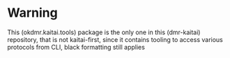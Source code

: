 # Warning

This (okdmr.kaitai.tools) package is the only one in this (dmr-kaitai) repository, that is not kaitai-first, since it contains
tooling to access various protocols from CLI, black formatting still applies